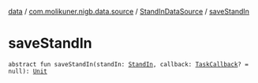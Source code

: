 [data](../../index.md) / [com.molikuner.nigb.data.source](../index.md) / [StandInDataSource](index.md) / [saveStandIn](./save-stand-in.md)

# saveStandIn

`abstract fun saveStandIn(standIn: `[`StandIn`](../../com.molikuner.nigb.data.types/-stand-in/index.md)`, callback: `[`TaskCallback`](../-task-callback/index.md)`? = null): `[`Unit`](https://kotlinlang.org/api/latest/jvm/stdlib/kotlin/-unit/index.html)